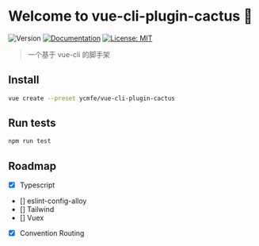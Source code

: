 # Welcome to vue-cli-plugin-cactus 👋

![Version](https://img.shields.io/badge/version-0.0.1-blue.svg?cacheSeconds=2592000)
[![Documentation](https://img.shields.io/badge/documentation-yes-brightgreen.svg)](https://github.com/ycmfe/vue-cli-plugin-cactus)
[![License: MIT](https://img.shields.io/badge/License-MIT-yellow.svg)](#)

> 一个基于 vue-cli 的脚手架

## Install

```sh
vue create --preset ycmfe/vue-cli-plugin-cactus
```

## Run tests

```sh
npm run test
```

## Roadmap

- [x] Typescript
- [] eslint-config-alloy
- [] Tailwind
- [] Vuex
- [x] Convention Routing
